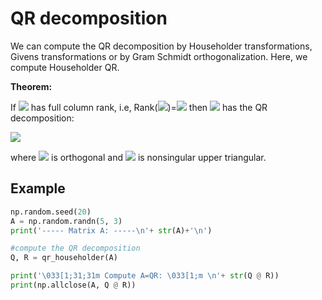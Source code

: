 # QR decomposition
We can compute the QR decomposition by Householder transformations, Givens transformations or by Gram Schmidt orthogonalization.
Here, we compute Householder QR.

**Theorem:**

If <img src="https://render.githubusercontent.com/render/math?math=A \in \mathbb{R}^{m \times n}"> has full column rank, i.e, Rank(<img src="https://render.githubusercontent.com/render/math?math=A">)=<img src="https://render.githubusercontent.com/render/math?math=n"> then <img src="https://render.githubusercontent.com/render/math?math=A"> has the QR decomposition:

<img src="https://render.githubusercontent.com/render/math?math=A = Q \begin{bmatrix}R \\0 \end{bmatrix} = Q_1 R">

where <img src="https://render.githubusercontent.com/render/math?math=Q=[Q_1, Q_2] \in \mathbb{R}^{m \times m}"> is orthogonal and <img src="https://render.githubusercontent.com/render/math?math=R \in \mathbb{R}^{n \times n}"> is nonsingular upper triangular.

## Example
```python
np.random.seed(20)
A = np.random.randn(5, 3)
print('----- Matrix A: -----\n'+ str(A)+'\n')

#compute the QR decomposition
Q, R = qr_householder(A)

print('\033[1;31;31m Compute A=QR: \033[1;m \n'+ str(Q @ R))
print(np.allclose(A, Q @ R))
```

